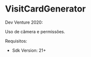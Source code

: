 # VisitCardGenerator

Dev Venture 2020:

Uso de câmera e permissões.

Requisitos:
- Sdk Version: 21+
